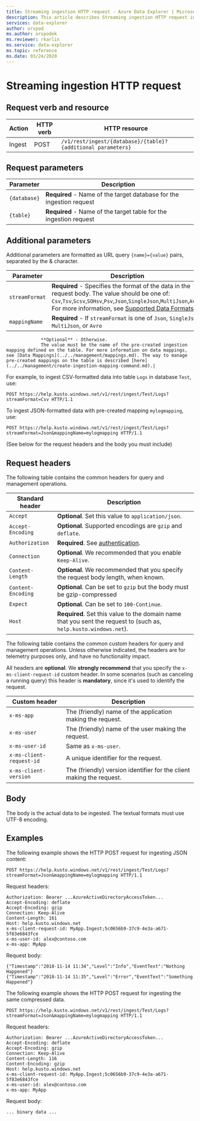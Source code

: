 ```yaml
---
title: Streaming ingestion HTTP request - Azure Data Explorer | Microsoft Docs
description: This article describes Streaming ingestion HTTP request in Azure Data Explorer.
services: data-explorer
author: orspod
ms.author: orspodek
ms.reviewer: rkarlin
ms.service: data-explorer
ms.topic: reference
ms.date: 03/24/2020
---
```

# Streaming ingestion HTTP request

## Request verb and resource

|Action    |HTTP verb|HTTP resource                                               |
|----------|---------|------------------------------------------------------------|
|Ingest    |POST     |`/v1/rest/ingest/{database}/{table}?{additional parameters}`|

## Request parameters

| Parameter    |  Description                                                                                                |
|--------------|-------------------------------------------------------------------------------------------------------------|
| `{database}` | **Required** - Name of the target database for the ingestion request                                          |
| `{table}`    | **Required** - Name of the target table for the ingestion request                                             |

## Additional parameters

Additional parameters are formatted as URL query `{name}={value}` pairs, separated by the & character.

| Parameter    |  Description                                                                                                |
|--------------|-------------------------------------------------------------------------------------------------------------|
|`streamFormat`| **Required** - Specifies the format of the data in the request body. The value should be one of: `Csv`,`Tsv`,`Scsv`,`SOHsv`,`Psv`,`Json`,`SingleJson`,`MultiJson`,`Avro`. For more information, see [Supported Data Formats](https://docs.microsoft.com/azure/data-explorer/ingestion-supported-formats).|
|`mappingName` | **Required** - If `streamFormat` is one of `Json`, `SingleJson`, `MultiJson`, or `Avro`
                 **Optional** - Otherwise. 
                 The value must be the name of the pre-created ingestion mapping defined on the table. For more information on data mappings, see [Data Mappings](../../management/mappings.md). The way to manage pre-created mappings on the table is described [here](../../management/create-ingestion-mapping-command.md).|
              

For example, to ingest CSV-formatted data into table `Logs` in database `Test`, use:

```kusto
POST https://help.kusto.windows.net/v1/rest/ingest/Test/Logs?streamFormat=Csv HTTP/1.1
```

To ingest JSON-formatted data with pre-created mapping `mylogmapping`, use:

```kusto
POST https://help.kusto.windows.net/v1/rest/ingest/Test/Logs?streamFormat=Json&mappingName=mylogmapping HTTP/1.1
```

(See below for the request headers and the body you must include)

## Request headers

The following table contains the common headers for query and management operations.

|Standard header   |Description                                                                                                     |
|------------------|----------------------------------------------------------------------------------------------------------------|
|`Accept`          |**Optional**. Set this value to `application/json`.                                                             |
|`Accept-Encoding` |**Optional**. Supported encodings are `gzip` and `deflate`.                                                     |
|`Authorization`   |**Required**. See [authentication](./authentication.md).                                                        |
|`Connection`      |**Optional**. We recommended that you enable `Keep-Alive`.                                                      |
|`Content-Length`  |**Optional**. We recommended that you specify the request body length, when known.                              |
|`Content-Encoding`|**Optional**. Can be set to `gzip` but the body must be gzip-compressed                                         |
|`Expect`          |**Optional**. Can be set to `100-Continue`.                                                                     |
|`Host`            |**Required**. Set this value to the domain name that you sent the request to (such as, `help.kusto.windows.net`).|

The following table contains the common custom headers for query and management operations. Unless otherwise indicated, the headers are for telemetry purposes only, and have no functionality impact.

All headers are **optional**. We **strongly recommend** that you specify the `x-ms-client-request-id` custom header. In some scenarios (such as canceling a running query) this header is **mandatory**, since it's used to identify the request.

|Custom header           |Description                                                                                               |
|------------------------|----------------------------------------------------------------------------------------------------------|
|`x-ms-app`              |The (friendly) name of the application making the request.                                                |
|`x-ms-user`             |The (friendly) name of the user making the request.                                                       |
|`x-ms-user-id`          |Same as `x-ms-user`.                                                                                      |
|`x-ms-client-request-id`|A unique identifier for the request.                                                                      |
|`x-ms-client-version`   |The (friendly) version identifier for the client making the request.                                      |

## Body

The body is the actual data to be ingested. The textual formats must use UTF-8 encoding.

## Examples

The following example shows the HTTP POST request for ingesting JSON content:

```kusto
POST https://help.kusto.windows.net/v1/rest/ingest/Test/Logs?streamFormat=Json&mappingName=mylogmapping HTTP/1.1
```

Request headers:

```kusto
Authorization: Bearer ...AzureActiveDirectoryAccessToken...
Accept-Encoding: deflate
Accept-Encoding: gzip
Connection: Keep-Alive
Content-Length: 161
Host: help.kusto.windows.net
x-ms-client-request-id: MyApp.Ingest;5c0656b9-37c9-4e3a-a671-5f83e6843fce
x-ms-user-id: alex@contoso.com
x-ms-app: MyApp
```

Request body:

```kusto
{"Timestamp":"2018-11-14 11:34","Level":"Info","EventText":"Nothing Happened"}
{"Timestamp":"2018-11-14 11:35","Level":"Error","EventText":"Something Happened"}
```

The following example shows the HTTP POST request for ingesting the same compressed data.

```kusto
POST https://help.kusto.windows.net/v1/rest/ingest/Test/Logs?streamFormat=Json&mappingName=mylogmapping HTTP/1.1
```

Request headers:

```kusto
Authorization: Bearer ...AzureActiveDirectoryAccessToken...
Accept-Encoding: deflate
Accept-Encoding: gzip
Connection: Keep-Alive
Content-Length: 116
Content-Encoding: gzip
Host: help.kusto.windows.net
x-ms-client-request-id: MyApp.Ingest;5c0656b9-37c9-4e3a-a671-5f83e6843fce
x-ms-user-id: alex@contoso.com
x-ms-app: MyApp
```

Request body:

```kusto
... binary data ...
```
